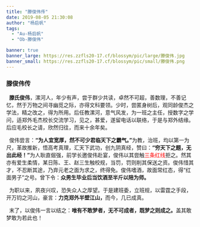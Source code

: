 ```yaml
---
title: "滕俊伟传"
date: 2019-08-05 21:30:08
author: "杨启帆"
tags: 
  - "Au-杨启帆"
  - "Ob-滕俊伟"

banner: true
banner_large: https://res.zzfls20-17.cf/blossym/pic/large/滕俊伟.jpg
banner_small: https://res.zzfls20-17.cf/blossym/pic/small/滕俊伟.png
---
```



<h3>滕俊伟传</h3>
<p>&nbsp; <strong>滕氏俊伟</strong>，漯河人，年少有声，尝于群少共读，卓然不可超，善数理，不善记忆，然于万物之间寻幽觅之际，亦得文科要领。少时，尝匿身树后，观同龄俊杰之学法，精之改之，得为所用。后任教漯河，意气风发，为一班之主任，授数字之学问，适郑外毛杰校长交流学习，见之，甚爱，遂留电话以联络，于是与郑外结缘。后应毛校长之请，欣然归往，而来十余年矣。</p>
<p>&nbsp; 俊伟尝言：<strong>&ldquo;为人宜宽厚，然不可少君临天下之霸气。&rdquo;</strong>为教，治班，均以第一为尺，革故推新，悟高考真理，汇天下武功，创九阴真经，赞曰：<strong>&ldquo;穷天下之题，无出此经！&rdquo;</strong>为人耿直倔强，前学长邀俊伟赴宴，俊伟以其尝触<span style="color: #ff0000;">三条红线</span>拒之。然其亦有爱生柔情，某日陈、王、赵三生触校规，当罚，罚则削其保送之资。俊伟惜其才，不忍断其途，乃弃元老之面为求之，终得免。俊伟嗜酒，故面常红态，得&ldquo;红面男子&rdquo;之号。曾下令：<strong>众男生毕业后当饮酒至半斤以陪为师。</strong></p>
<p>&nbsp;&nbsp;为职以来，夙夜兴叹，恐失众人之厚望。于是建班委，立班规，以雷霆之手段，开万钧之河山，豪言：<strong>力克郑外半壁江山，</strong>而今，几已成真。</p>
<p>&nbsp;&nbsp;末了，以俊伟一言以结之：<strong>唯有不敢梦者，无不可成者，既梦之则成之。</strong>盖其敢梦敢为若此也！</p>